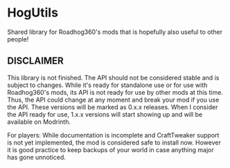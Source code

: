 # HogUtils
Shared library for Roadhog360's mods that is hopefully also useful to other people!

## DISCLAIMER
This library is not finished. The API should not be considered stable and is subject to changes. While it's ready for standalone use or for use with Roadhog360's mods, its API is not ready for use by other mods at this time. Thus, the API could change at any moment and break your mod if you use the API. These versions will be marked as 0.x.x releases. When I consider the API ready for use, 1.x.x versions will start showing up and will be available on Modrinth.

For players: While documentation is incomplete and CraftTweaker support is not yet implemented, the mod is considered safe to install now. However it is good practice to keep backups of your world in case anything major has gone unnoticed.
